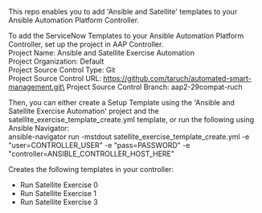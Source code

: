 This repo enables you to add 'Ansible and Satellite' templates to your Ansible Automation Platform Controller.

To add the ServiceNow Templates to your Ansible Automation Platform Controller, set up the project in AAP Controller.\
Project Name: Ansible and Satellite Exercise Automation\
Project Organization: Default\
Project Source Control Type: Git\
Project Source Control URL: https://github.com/taruch/automated-smart-management.git\
Project Source Control Branch: aap2-29compat-ruch

Then, you can either create a Setup Template using the 'Ansible and Satellite Exercise Automation' project and the satellite_exercise_template_create.yml template, or run the following using Ansible Navigator:\
ansible-navigator run -mstdout satellite_exercise_template_create.yml -e "user=CONTROLLER_USER" -e "pass=PASSWORD" -e "controller=ANSIBLE_CONTROLLER_HOST_HERE"


Creates the following templates in your controller:
- Run Satellite Exercise 0 
- Run Satellite Exercise 1 
- Run Satellite Exercise 3

